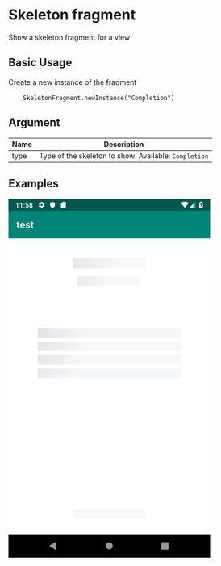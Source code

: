# Skeleton fragment

Show a skeleton fragment for a view 

## Basic Usage

Create a new instance of the fragment

```
    SkeletonFragment.newInstance("Completion")
```

## Argument

| Name | Description  |
| -| - |
|  type  | Type of the skeleton to show. Available: `Completion`  |


## Examples
<img src="/Images/skeleton_fragment.png" width="400" heigth="400"/>
